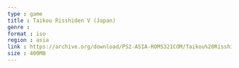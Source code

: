 ```yaml
---
type : game
title : Taikou Risshiden V (Japan)
genre : 
format : iso
region : asia
link : https://archive.org/download/PS2-ASIA-ROMS321COM/Taikou%20Risshiden%20V%20%28Japan%29.7z
size : 400MB
---
```

